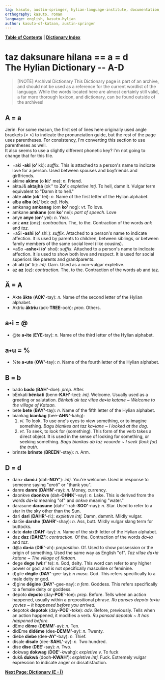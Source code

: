```yaml
---
tag: kasuto, austin-springer, hylian-language-institute, documentation, archive, dictionary
orthography: kasuto, roman
language: english, kasuto-hylian
author: kasuto-of-kataan, austin-springer
---
```

**[Table of Contents](archival/kasuto_hli/00-toc)** | **[Dictionary Index](archival/kasuto_hli/10-daksunare)**

# <span class="hylian_kas">taz daksunare hilana == a = d</span><br>The Hylian Dictionary -- A-D


> [!NOTE] Archival Dictionary
> This Dictionary page is part of an archive, and should not be used as a reference for the current wordlist of the language. While the words located here are almost certainly still valid, a far more thorough lexicon, and dictionary, can be found outside of the archives!

## A <span class="hylian_kas">= a</span>

<aside>Jerin: For some reason, the first set of lines here originally used angle brackets (&lt; &gt;) to indicate the pronunciation guide, but the rest of the page uses parentheses. For consistency, I'm converting this section to use parentheses as well.<br>It also seems to use a slightly different phonetic key? I'm not going to change that for this file.</aside>


+ <span class="hylian_kas">=aki</span> **-aki** (**o'** ki:): _suffix._ This is attached to a person's name to indicate love for a person. Used between spouses and boyfriends and girlfriends.
+ <span class="hylian_kas">akime</span> **akime** (o **ki:'** me): _n._ Friend.
+ <span class="hylian_kas">aktaJ&amp;</span> **aktajhá** (ok'' to **Zo'**): _expletive intj._ To hell, damn it. Vulgar term equivalent to "Damn it to hell."
+ <span class="hylian_kas">akte</span> **akte** (**ok'** tei): _n._ Name of the first letter of the Hylian alphabet.
+ <span class="hylian_kas">alba</span> **alba** (**oL'** bo): _adj._ Holy.
+ <span class="hylian_kas">amkanag</span> **amkanag** (om **ko'** nog): _vt._ To love.
+ <span class="hylian_kas">amkane</span> **amkane** (om **ko'** nei): _part of speech._ Love
+ <span class="hylian_kas">anye</span> **anye** (**on'** yei): _n._ Year.
+ <span class="hylian_kas">anz</span> **anz** (onz): _contraction._ The, to the. Contraction of the words _ank_ and _taz._
+ <span class="hylian_kas">=aSi</span> **-ashi** (**o'** shi:): _suffix._ Attached to a person's name to indicate affection. It is used by parents to children, between siblings, or between family members of the same social level (like cousins).
+ <span class="hylian_kas">=aSo</span> **-asho•i** (**o'** shoi): _suffix._ Attached to a person's name to indicate affection. It is used to show both love and respect. It is used for social superiors like parents and grandparents.
+ <span class="hylian_kas">ati</span> **ati** (**o'** ti:): _intj._ Darn. Used as a non-vulgar expletive.
+ <span class="hylian_kas">az</span> **az** (oz): _contraction._ The, to the. Contraction of the words ab and taz.

## Ä <span class="hylian_kas">= A</span>

+ <span class="hylian_kas">Akte</span> **äkte** (**ACK'**-tay): _n._ Name of the second letter of the Hylian alphabet.
+ <span class="hylian_kas">Aktriu</span> **äktriu** (ack-**TREE**-ooh): _pron._ Others.

## a•i <span class="hylian_kas">= @</span>

+ <span class="hylian_kas">@te</span> **a•ite** (**EYE**-tay): _n._ Name of the third letter of the Hylian alphabet.

## a•u <span class="hylian_kas">= %</span>

+ <span class="hylian_kas">%te</span> **a•ute** (**OW'**-tay): _n._ Name of the fourth letter of the Hylian alphabet.

## B <span class="hylian_kas">= b</span>

+ <span class="hylian_kas">bado</span> **bado** (**BAH'**-doe): _prep._ After.
+ <span class="hylian_kas">bEnkati</span> **bënkati** (benn-**KAH'**-tee): _intj._ Welcome. Usually used as a greeting or salutation. _Bënkati ak taz vïlae da•ia katane ~ Welcome to the village of Kataan._
+ <span class="hylian_kas">bete</span> **bete** (**BAY'**-tay): _n._ Name of the fifth letter of the Hylian alphabet.
+ <span class="hylian_kas">biankag</span> **biankag** (bee-**AHN'**-kahg):
	1. _vi._ To look. To use one's eyes to view something, or to imagine something. _Bagu biankes ant taz ka•iane ~ I looked at the dog._
	2. _vt._ To seek, to look for (something). This form of the verb takes a direct object. It is used in the sense of looking for something, or seeking something. _Bagu biankas ab taz veuarde ~ I seek (look for) the truth._
+ <span class="hylian_kas">brinste</span> **brinste** (**BREEN'**-stay): _n._ Arm.

## D <span class="hylian_kas">= d</span>

+ <span class="hylian_kas">dan&gt;</span> **danó.í** (dah-**NOY'**): _intj._ You're welcome. Used in response to someone saying "_aroti_" or "thank you".
+ <span class="hylian_kas">danre</span> **danre** (**DAHN'**-ray): _n._ Money, currency.
+ <span class="hylian_kas">daonkve</span> **daonkve** (dah-**OHNK'**-vay): _n._ Lake. This is derived from the words _da•ia_ meaning "of" and _onkve_ meaning "water."
+ <span class="hylian_kas">darasune</span> **darasune** (dahr''-rah-**SOO'**-nay): _n._ Star. Used to refer to a star in the sky other than the Sun.
+ <span class="hylian_kas">dari</span> **dari** (**DAHR'**-ri:): _expletive intj._ Damn, dammit. Mildly vulgar.
+ <span class="hylian_kas">darSe</span> **darshe** (**DAHR'**-shay): _n._ Ass, butt. Mildly vulgar slang term for buttocks.
+ <span class="hylian_kas">date</span> **date** (**DAH'**-tay): _n._ Name of the sixth letter of the Hylian alphabet.
+ <span class="hylian_kas">daz</span> **daz** (**DAHZ'**): _contraction._ Of the. Contraction of the words _da•ia_ and _taz._
+ <span class="hylian_kas">d@a</span> **da•ia** (**DIE'**-ah): _preposition._ Of. Used to show possession or the origin of something. Used the same way as English "of". _Taz vïlae da•ia katane ~ The village of Kataan._
+ <span class="hylian_kas">dege</span> **dege** (**wi:r'** te): _n._ God, deity. This word can refer to any higher power or god, and is not specifically masculine or feminine.
+ <span class="hylian_kas">d)gile</span> **dégile** (**DAY'**-gee-lay): _n masc._ God. This  refers specifically to a male deity or god.
+ <span class="hylian_kas">d)gine</span> **dégine** (**DAY'**-gee-nay): _n fem._ Goddess. This  refers specifically to a female deity or goddess.
+ <span class="hylian_kas">depoto</span> **depoto** (day-**POE'**-toe): _prep._ Before. Tells when an action happened, usually within a prepositional phrase. _Ru panses depoto ta•iu yovtes ~ It happened before you arrived._
+ <span class="hylian_kas">depotok</span> **depotok** (day-**POE'**-toke): _adv._ Before, previously. Tells when an action happened, it modifies a verb. _Ru pansad depotok ~ It has happened before._
+ <span class="hylian_kas">dEme</span> **dëme** (**DEMM'**-ay): _n._ Ten.
+ <span class="hylian_kas">didEme</span> **didëme** (dee-**DEMM'**-ay): _n._ Twenty.
+ <span class="hylian_kas">diebe</span> **diebe** (dee-**AY'**-bay): _n._ Thief.
+ <span class="hylian_kas">disale</span> **disale** (dee-**SAHL'**-ay): _n._ Two hundred.
+ <span class="hylian_kas">dise</span> **dise** (**DEE'**-say): _n._ Two.
+ <span class="hylian_kas">dokwag</span> **dokwag** (**DOE'**-kwahg): _expletive v._ To fuck
+ <span class="hylian_kas">duk&amp;</span> **dukwá** (dooh-**KWAH'**): _expletive intj._ Fuck. Extremely vulgar expression to indicate anger or dissatisfaction. 

**[Next Page: Dictionary (E - Ï)](archival/kasuto_hli/10.2-daksunare-e-ï)**
